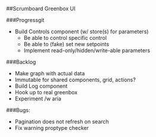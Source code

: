 ##Scrumboard Greenbox UI

###Progressgit
- Build Controls component (w/ store(s) for parameters)
  * Be able to control specific control
  * Be able to (fake) set new setpoints
  * Implement read-only/hidden/write-able parameters

###Backlog
- Make graph with actual data
- Immutable for shared components, grid, actions?
- Build Log component
- Hook up to real greenbox
- Experiment /w aria

###Bugs:
- Pagination does not refresh on search
- Fix warning proptype checker